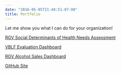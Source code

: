 ```yaml
---
date: "2016-05-05T21:48:51-07:00"
title: Portfolio
---
```


Let me show you what I can do for your organization!

<a href="https://public.tableau.com/views/RGVHealthNeedsAssessment/NeedsAssessment?:language=en-US&:display_count=n&:origin=viz_share_link" target="_blank">RGV Social Determinants of Health Needs Assessment</a>

<a href="https://public.tableau.com/views/VBLFEvaluationReport2014to2022/EvaluationReport?:language=en-US&:display_count=n&:origin=viz_share_link" target="_blank">VBLF Evaluation Dashboard</a>

<a href="https://public.tableau.com/views/AlcoholSalesintheRGV2011-2021/AlcoholSalesintheRGV?:language=en-US&:display_count=n&:origin=viz_share_link" target="_blank"> RGV Alcohol Sales Dashboard</a>

<a href="https://github.com/avespinoza89" target="_blank">GitHub Site</a>